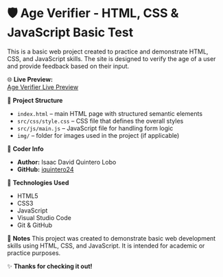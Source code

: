 # 🛡️ Age Verifier - HTML, CSS & JavaScript Basic Test

This is a basic web project created to practice and demonstrate HTML, CSS, and JavaScript skills. The site is designed to verify the age of a user and provide feedback based on their input.

🌐 **Live Preview:**  
[Age Verifier Live Preview](iquintero24.github.io/Agevalidator/)  <!-- Replace with actual live link -->

📁 **Project Structure**
- `index.html` – main HTML page with structured semantic elements
- `src/css/style.css` – CSS file that defines the overall styles
- `src/js/main.js` – JavaScript file for handling form logic
- `img/` – folder for images used in the project (if applicable)    

👤 **Coder Info**
- **Author:** Isaac David Quintero Lobo
- **GitHub:** [iquintero24](https://github.com/iquintero24)

🚀 **Technologies Used**
- HTML5
- CSS3
- JavaScript
- Visual Studio Code
- Git & GitHub

📌 **Notes**
This project was created to demonstrate basic web development skills using HTML, CSS, and JavaScript. It is intended for academic or practice purposes.

✨ **Thanks for checking it out!**
